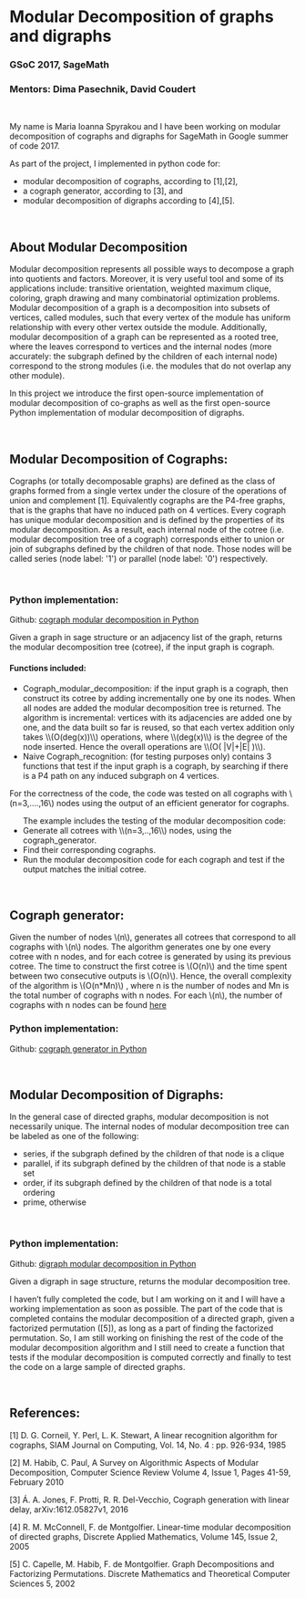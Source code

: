 <head>
    <script type="text/javascript"
            src="https://cdn.mathjax.org/mathjax/latest/MathJax.js?config=TeX-AMS-MML_HTMLorMML">
    </script>
</head>

# Modular Decomposition of graphs and digraphs

### GSoC 2017,  SageMath

### Mentors: Dima Pasechnik, David Coudert

<br>

My name is Maria Ioanna Spyrakou and I have been working on modular decomposition of cographs and digraphs for SageMath in Google summer of code 2017. 

As part of the project, I implemented in python code for:
<ul> 
  <li> modular decomposition of cographs, according to [1],[2],  </li>
  <li> a cograph generator, according to [3], and </li>
  <li>modular decomposition of digraphs according to [4],[5]. </li>
</ul>  
     
<br>     
     
## About Modular Decomposition
Modular decomposition represents all possible ways to decompose a graph into quotients and factors. Moreover, it is very useful tool and some of its applications include: transitive orientation, weighted maximum clique, coloring, graph drawing and many combinatorial optimization problems. Modular decomposition of a graph is a decomposition into subsets of vertices, called modules, such that every vertex of the module has uniform relationship with every other vertex outside the module. Additionally, modular decomposition of a graph can be represented as a rooted tree, where the leaves correspond to vertices and the internal nodes (more accurately: the subgraph defined by the children of each internal node) correspond to the strong modules (i.e. the modules that do not overlap any other module).  

In this project we introduce the first open-source implementation of modular decomposition of co-graphs as well as the first open-source Python implementation of modular decomposition of digraphs. 

<br>

## Modular Decomposition of Cographs:

Cographs (or totally decomposable graphs) are defined as the class of graphs formed from a single vertex under the closure of the operations of union and complement [1]. Equivalently cographs are the P4-free graphs, that is the graphs that have no induced path on 4 vertices. 
Every cograph has unique modular decomposition and  is defined by the properties of its modular decomposition. As a result, each internal node of the cotree (i.e. modular decomposition tree of a cograph) corresponds either to union or join of subgraphs defined by the children of that node. Those nodes will be called series (node label: '1') or parallel (node label: '0') respectively. 

<br>

### Python implementation:

 <p> Github: <a href="https://github.com/MariannaSpyrakou/Cograph_Modular_Decomposition"> cograph modular decomposition in Python </a></p> 


Given a graph in sage structure or an adjacency list of the graph, returns the modular decomposition tree (cotree), if the input graph is cograph. 

#### Functions included:
<ul>
    <li> Cograph_modular_decomposition: if the input graph is a cograph, then construct its cotree by adding incrementally one by one its nodes. When all nodes are added the modular decomposition tree is returned. The algorithm is incremental: vertices with its adjacencies are added one by one, and the data built so far is reused, so that each vertex addition only takes \\(O(deg(x))\\) operations, where \\(deg(x)\\) is the degree of the node inserted. Hence the overall operations are \\(O( |V|+|E| )\\).  </li>
    <li> Naive Cograph_recognition: (for testing purposes only) contains 3 functions that test if the input graph is a cograph, by searching if there is a P4 path on any induced subgraph on 4 vertices.</li>
</ul>

For the correctness of the code, the code was tested on all cographs with \\(n=3,....,16\\) nodes using the output of an efficient generator for cographs.

<ul>
The example includes the testing of the modular decomposition code: 
<li>Generate all cotrees with \\(n=3,..,16\\) nodes, using the cograph_generator.</li>
<li>Find their corresponding cographs.</li>
<li>Run the modular decomposition code for each cograph and test if the output matches the initial cotree. </li>
</ul>

<br>

## Cograph generator:
Given the number of nodes \\(n\\), generates all cotrees that correspond to all cographs with \\(n\\) nodes. The algorithm generates one by one every cotree with n nodes, and for each cotree is generated by using its previous cotree. The time to construct the first cotree is \\(O(n)\\) and the time spent between two consecutive outputs is \\(O(n)\\). Hence, the overall complexity of the algorithm is \\(O(n*Mn)\\) , where n is the number of nodes and Mn is the total number of cographs with n nodes.  For each \\(n\\), the number of cographs with n nodes can be found  [here](https://oeis.org/A000084)


### Python implementation:
Github: [cograph generator in Python](https://github.com/MariannaSpyrakou/Cograph_generator)



<br>

## Modular Decomposition of Digraphs: 

In the general case of directed graphs, modular decomposition is not necessarily unique. The internal nodes of modular decomposition tree can be labeled as one of the following: 
<ul>
<li>series, if the subgraph defined by the children of that node is a clique </li>
<li>parallel, if its subgraph defined by the children of that node  is a stable set </li>
<li>order, if its subgraph defined by the children of that node is a total ordering </li>
<li>prime, otherwise </li>
</ul>

<br>

### Python implementation:
Github: [digraph modular decomposition in Python](https://github.com/MariannaSpyrakou/Digraphs_modular_decomposition)


Given a digraph in sage structure, returns the modular decomposition tree.

I haven’t fully completed the code, but I am working on it and I will have a working implementation as soon as possible. The part of the code that is completed contains the modular decomposition of a directed graph, given a factorized permutation ([5]), as long as a part of finding the factorized permutation. So, I am still working on finishing the rest of the code of the modular decomposition algorithm and I still need to create a function that tests if the modular decomposition is computed correctly and finally to test the code on a large sample of directed graphs. 

<br>

## References:

[1] D. G. Corneil, Y. Perl, L. K. Stewart, A linear recognition algorithm for cographs, SIAM Journal on Computing, Vol. 14, No. 4 : pp. 926-934, 1985

[2] M. Habib, C. Paul, A Survey on Algorithmic Aspects of
Modular Decomposition, Computer Science Review Volume 4, Issue 1, Pages 41-59, February 2010

[3] Á. A. Jones, F. Protti, R. R. Del-Vecchio, Cograph generation with linear delay, arXiv:1612.05827v1, 2016

[4] R. M. McConnell, F. de Montgolfier. Linear-time modular decomposition of directed graphs, Discrete Applied Mathematics, Volume 145, Issue 2, 2005

[5] C. Capelle, M. Habib, F. de Montgolfier. Graph Decompositions and Factorizing Permutations. Discrete Mathematics and Theoretical Computer Sciences 5, 2002


